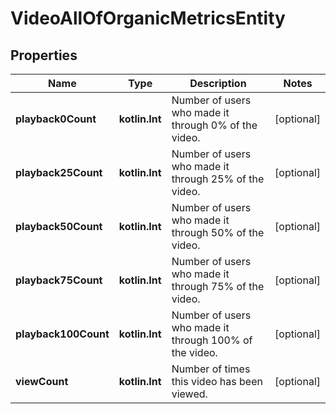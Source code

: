 
# VideoAllOfOrganicMetricsEntity

## Properties
Name | Type | Description | Notes
------------ | ------------- | ------------- | -------------
**playback0Count** | **kotlin.Int** | Number of users who made it through 0% of the video. |  [optional]
**playback25Count** | **kotlin.Int** | Number of users who made it through 25% of the video. |  [optional]
**playback50Count** | **kotlin.Int** | Number of users who made it through 50% of the video. |  [optional]
**playback75Count** | **kotlin.Int** | Number of users who made it through 75% of the video. |  [optional]
**playback100Count** | **kotlin.Int** | Number of users who made it through 100% of the video. |  [optional]
**viewCount** | **kotlin.Int** | Number of times this video has been viewed. |  [optional]



